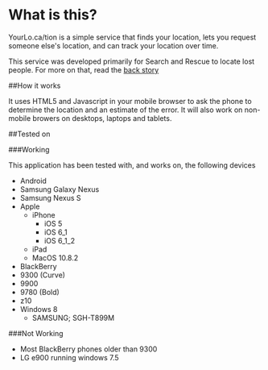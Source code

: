What is this?
=============

YourLo.ca/tion is a simple service that finds your location, lets you request someone else's location, and can
track your location over time.

This service was developed primarily for Search and Rescue to locate lost people.
For more on that, read the [back story](backstory.md)

##How it works

It uses HTML5 and Javascript in your mobile browser to ask the phone to 
determine the location and an estimate of the error. It will also work on 
non-mobile browers on desktops, laptops and tablets.

##Tested on

###Working

This application has been tested with, and works on, the following devices

*  Android
  *  Samsung Galaxy Nexus
  *  Samsung Nexus S
*  Apple 
	*  iPhone
		* iOS 5
		* iOS 6_1
		* iOS 6_1_2
	*  iPad
	* MacOS 10.8.2
*  BlackBerry
  * 9300 (Curve)
  * 9900
  * 9780 (Bold)
  * z10 
* Windows 8
  * SAMSUNG; SGH-T899M

###Not Working

* Most BlackBerry phones older than 9300
* LG e900 running windows 7.5